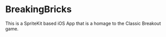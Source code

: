 BreakingBricks
==============

This is a SpriteKit based iOS App that is a homage to the Classic Breakout game.


